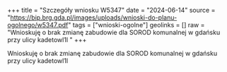 +++
title = "Szczegóły wniosku W5347"
date = "2024-06-14"
source = "https://bip.brg.gda.pl/images/uploads/wnioski-do-planu-ogolnego/w5347.pdf"
tags = ["wnioski-ogolne"]
geolinks = []
raw = "Wnioskuję o brak zmianę zabudowie dla SOROD komunalnej w gdańsku przy ulicy kadetowl1l "
+++

Wnioskuję o brak zmianę zabudowie dla SOROD komunalnej w gdańsku przy ulicy
kadetowl1l



